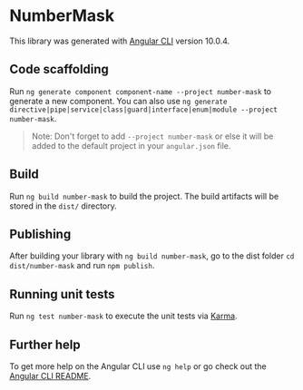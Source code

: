 # NumberMask

This library was generated with [Angular CLI](https://github.com/angular/angular-cli) version 10.0.4.

## Code scaffolding

Run `ng generate component component-name --project number-mask` to generate a new component. You can also use `ng generate directive|pipe|service|class|guard|interface|enum|module --project number-mask`.
> Note: Don't forget to add `--project number-mask` or else it will be added to the default project in your `angular.json` file. 

## Build

Run `ng build number-mask` to build the project. The build artifacts will be stored in the `dist/` directory.

## Publishing

After building your library with `ng build number-mask`, go to the dist folder `cd dist/number-mask` and run `npm publish`.

## Running unit tests

Run `ng test number-mask` to execute the unit tests via [Karma](https://karma-runner.github.io).

## Further help

To get more help on the Angular CLI use `ng help` or go check out the [Angular CLI README](https://github.com/angular/angular-cli/blob/master/README.md).
